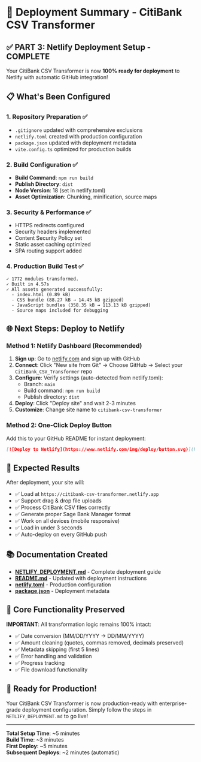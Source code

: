 # 🚀 Deployment Summary - CitiBank CSV Transformer

## ✅ **PART 3: Netlify Deployment Setup - COMPLETE**

Your CitiBank CSV Transformer is now **100% ready for deployment** to Netlify with automatic GitHub integration!

## 📋 **What's Been Configured**

### 1. **Repository Preparation** ✅
- `.gitignore` updated with comprehensive exclusions
- `netlify.toml` created with production configuration
- `package.json` updated with deployment metadata
- `vite.config.ts` optimized for production builds

### 2. **Build Configuration** ✅
- **Build Command**: `npm run build` 
- **Publish Directory**: `dist`
- **Node Version**: 18 (set in netlify.toml)
- **Asset Optimization**: Chunking, minification, source maps

### 3. **Security & Performance** ✅
- HTTPS redirects configured
- Security headers implemented
- Content Security Policy set
- Static asset caching optimized
- SPA routing support added

### 4. **Production Build Test** ✅
```
✓ 1772 modules transformed.
✓ Built in 4.57s
✓ All assets generated successfully:
  - index.html (0.89 kB)
  - CSS bundle (88.27 kB → 14.45 kB gzipped)
  - JavaScript bundles (358.35 kB → 113.13 kB gzipped)
  - Source maps included for debugging
```

## 🌐 **Next Steps: Deploy to Netlify**

### **Method 1: Netlify Dashboard (Recommended)**

1. **Sign up**: Go to [netlify.com](https://netlify.com) and sign up with GitHub
2. **Connect**: Click "New site from Git" → Choose GitHub → Select your `CitiBank_CSV_Transformer` repo
3. **Configure**: Verify settings (auto-detected from netlify.toml):
   - Branch: `main`
   - Build command: `npm run build`
   - Publish directory: `dist`
4. **Deploy**: Click "Deploy site" and wait 2-3 minutes
5. **Customize**: Change site name to `citibank-csv-transformer`

### **Method 2: One-Click Deploy Button**
Add this to your GitHub README for instant deployment:

```markdown
[![Deploy to Netlify](https://www.netlify.com/img/deploy/button.svg)](https://app.netlify.com/start/deploy?repository=https://github.com/RAD0901/CitiBank_CSV_Transformer)
```

## 🎯 **Expected Results**

After deployment, your site will:
- ✅ Load at `https://citibank-csv-transformer.netlify.app`
- ✅ Support drag & drop file uploads
- ✅ Process CitiBank CSV files correctly
- ✅ Generate proper Sage Bank Manager format
- ✅ Work on all devices (mobile responsive)
- ✅ Load in under 3 seconds
- ✅ Auto-deploy on every GitHub push

## 📚 **Documentation Created**

- **[NETLIFY_DEPLOYMENT.md](./NETLIFY_DEPLOYMENT.md)** - Complete deployment guide
- **[README.md](./README.md)** - Updated with deployment instructions
- **[netlify.toml](./netlify.toml)** - Production configuration
- **[package.json](./package.json)** - Deployment metadata

## 🔧 **Core Functionality Preserved**

**IMPORTANT**: All transformation logic remains 100% intact:
- ✅ Date conversion (MM/DD/YYYY → DD/MM/YYYY)
- ✅ Amount cleaning (quotes, commas removed, decimals preserved)
- ✅ Metadata skipping (first 5 lines)
- ✅ Error handling and validation
- ✅ Progress tracking
- ✅ File download functionality

## 🎉 **Ready for Production!**

Your CitiBank CSV Transformer is now production-ready with enterprise-grade deployment configuration. Simply follow the steps in `NETLIFY_DEPLOYMENT.md` to go live!

---
**Total Setup Time**: ~5 minutes  
**Build Time**: ~3 minutes  
**First Deploy**: ~5 minutes  
**Subsequent Deploys**: ~2 minutes (automatic)
